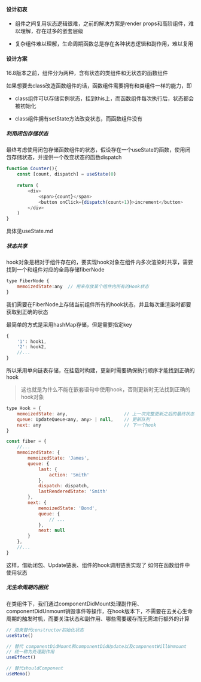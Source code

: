 #### 设计初衷

- 组件之间复用状态逻辑很难，之前的解决方案是render props和高阶组件，难以理解，存在过多的嵌套层级

- 复杂组件难以理解，生命周期函数总是存在各种状态逻辑和副作用，难以复用

#### 设计方案

16.8版本之前，组件分为两种，含有状态的类组件和无状态的函数组件

如果想要去class改造函数组件的话，函数组件需要拥有和类组件一样的能力，即

- class组件可以存储实例状态，挂到this上，而函数组件每次执行后，状态都会被初始化

- class组件拥有setState方法改变状态，而函数组件没有

##### 利用闭包存储状态

最终考虑使用闭包存储函数组件的状态，假设存在一个useState的函数，使用闭包存储状态，并提供一个改变状态的函数dispatch

```js
function Counter(){
    const [count, dispatch] = useState(0)
    
    return (
        <div>
            <span>{count}</span>
            <button onClick={dispatch(count+1)}>increment</button>
        </div>
    )
}
```

具体见useState.md

##### 状态共享

hook对象是相对于组件存在的，要实现hook对象在组件内多次渲染时共享，需要找到一个和组件对应的全局存储fiberNode

```js
type FiberNode {
    memoizedState:any  // 用来存放某个组件内所有的Hook状态
}
```

我们需要在FiberNode上存储当前组件所有的hook状态，并且每次重渲染时都要获取到正确的状态

最简单的方式是采用hashMap存储，但是需要指定key

```js
{
    '1': hook1,
    '2': hook2,
    //...
}
```

所以采用单向链表存储，在挂载时构建，更新时需要确保执行顺序才能找到正确的hook

> 这也就是为什么不能在嵌套语句中使用hook，否则更新时无法找到正确的hook对象

```js
type Hook = {
    memoizedState: any,                     // 上一次完整更新之后的最终状态值
    queue: UpdateQueue<any, any> | null,    // 更新队列
    next: any                               // 下一个hook
}

const fiber = {
    //...
    memoizedState: {
        memoizedState: 'James', 
        queue: {
            last: {
                action: 'Smith'
            },  
            dispatch: dispatch,
            lastRenderedState: 'Smith'
        },
        next: {
            memoizedState: 'Bond',
            queue: {
                // ...
            },
            next: null
        }
    },
    //...
}
```

这样，借助闭包、Update链表、组件的hook调用链表实现了 如何在函数组件中使用状态

##### 无生命周期的困扰

在类组件下，我们通过componentDidMount处理副作用、componentDidUnmount销毁事件等操作，在hook版本下，不需要在去关心生命周期的触发时机，而要关注状态和副作用、哪些需要缓存而无需进行额外的计算

```js
// 用来替代constructor初始化状态
useState()

// 替代 componentDidMount和componentDidUpdate以及componentWillUnmount
// 统一称为处理副作用
useEffect()

// 替代shouldComponent
useMemo()
```